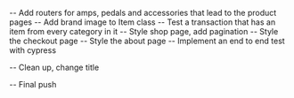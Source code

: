 -- Add routers for amps, pedals and accessories that lead to the product pages
-- Add brand image to Item class
-- Test a transaction that has an item from every category in it
-- Style shop page, add pagination
-- Style the checkout page
-- Style the about page
-- Implement an end to end test with cypress

-- Clean up, change title

-- Final push
